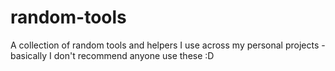 # random-tools
A collection of random tools and helpers I use across my personal projects - basically I don't recommend anyone use these :D
